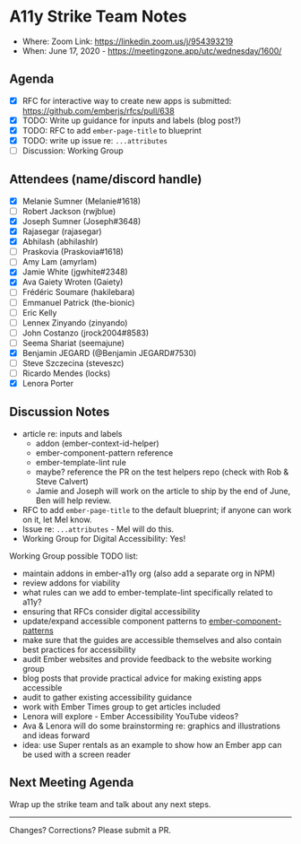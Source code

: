 # A11y Strike Team Notes

- Where: Zoom Link: https://linkedin.zoom.us/j/954393219
- When: June 17, 2020 - https://meetingzone.app/utc/wednesday/1600/

## Agenda
- [x] RFC for interactive way to create new apps is submitted: https://github.com/emberjs/rfcs/pull/638 
- [x] TODO: Write up guidance for inputs and labels (blog post?)
- [x] TODO: RFC to add `ember-page-title` to blueprint
- [x] TODO: write up issue re: `...attributes`
- [ ] Discussion: Working Group

## Attendees (name/discord handle)

- [x] Melanie Sumner (Melanie#1618)
- [ ] Robert Jackson (rwjblue)
- [x] Joseph Sumner	(Joseph#3648)
- [x] Rajasegar	(rajasegar)
- [x] Abhilash (abhilashlr)
- [ ] Praskovia	(Praskovia#1618)
- [ ] Amy Lam (amyrlam) 
- [x] Jamie White	(jgwhite#2348)
- [x] Ava Gaiety Wroten (Gaiety) 
- [ ] Frédéric Soumare	(hakilebara)
- [ ] Emmanuel Patrick	(the-bionic)
- [ ] Eric Kelly
- [ ] Lennex Zinyando	(zinyando)
- [ ] John Costanzo	(jrock2004#8583)
- [ ] Seema Shariat	(seemajune)
- [x] Benjamin JEGARD	(@Benjamin JEGARD#7530) 
- [ ] Steve Szczecina	(steveszc)
- [ ] Ricardo Mendes (locks)
- [x] Lenora Porter 

## Discussion Notes
- article re: inputs and labels
  - addon (ember-context-id-helper)
  - ember-component-pattern reference
  - ember-template-lint rule
  - maybe? reference the PR on the test helpers repo (check with Rob & Steve Calvert) 
  - Jamie and Joseph will work on the article to ship by the end of June, Ben will help review.
- RFC to add `ember-page-title` to the default blueprint; if anyone can work on it, let Mel know.
- Issue re: `...attributes` - Mel will do this.
- Working Group for Digital Accessibility: Yes!

Working Group possible TODO list: 
- maintain addons in ember-a11y org (also add a separate org in NPM)
- review addons for viability
- what rules can we add to ember-template-lint specifically related to a11y?
- ensuring that RFCs consider digital accessibility
- update/expand accessible component patterns to [ember-component-patterns](https://emberjs-1.gitbook.io/ember-component-patterns/)
- make sure that the guides are accessible themselves and also contain best practices for accessibility
- audit Ember websites and provide feedback to the website working group
- blog posts that provide practical advice for making existing apps accessible
- audit to gather existing accessibility guidance
- work with Ember Times group to get articles included
- Lenora will explore - Ember Accessibility YouTube videos?
- Ava & Lenora will do some brainstorming re: graphics and illustrations and ideas forward
- idea: use Super rentals as an example to show how an Ember app can be used with a screen reader


## Next Meeting Agenda
Wrap up the strike team and talk about any next steps. 

------------------------------------------------
Changes? Corrections? Please submit a PR. 

